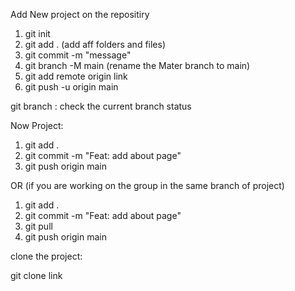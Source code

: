 
Add New project on the repositiry
1. git init
2. git add .  (add aff folders and files)
3. git commit -m "message"
4. git branch -M main   (rename the Mater branch to main)
5. git add remote origin link
6. git push -u origin main

git branch   : check the current branch status


Now Project:
1. git add .
2. git commit -m "Feat: add about page"
3. git push origin main

OR  (if you are working on the group in the same branch of project)
1. git add .
2. git commit -m "Feat: add about page"
3. git pull
4. git push origin main


clone the project:

git clone link